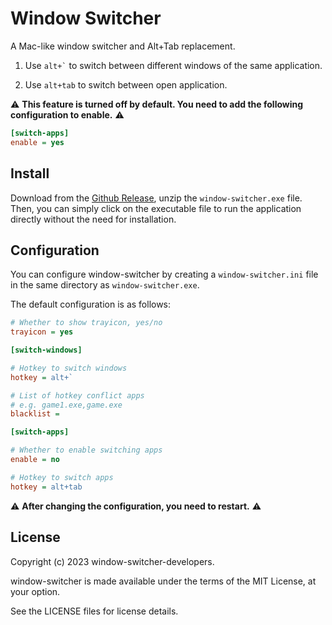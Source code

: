 # Window Switcher

A Mac-like window switcher and Alt+Tab replacement.

1. Use ``` alt+` ``` to switch between different windows of the same application.

2. Use ``` alt+tab ``` to switch between open application.

⚠️ **This feature is turned off by default. You need to add the following configuration to enable.** ⚠️

```ini
[switch-apps]
enable = yes
```

## Install

Download from the [Github Release](https://github.com/sigoden/windows-switcher/releases), unzip the `window-switcher.exe` file.  Then, you can simply click on the executable file to run the application directly without the need for installation.

## Configuration

You can configure window-switcher by creating a `window-switcher.ini` file in the same directory as `window-switcher.exe`.

The default configuration is as follows:

```ini
# Whether to show trayicon, yes/no
trayicon = yes 

[switch-windows]

# Hotkey to switch windows
hotkey = alt+`

# List of hotkey conflict apps
# e.g. game1.exe,game.exe
blacklist =

[switch-apps]

# Whether to enable switching apps
enable = no

# Hotkey to switch apps
hotkey = alt+tab
```

⚠️ **After changing the configuration, you need to restart.** ⚠️

## License

Copyright (c) 2023 window-switcher-developers.

window-switcher is made available under the terms of the MIT License, at your option.

See the LICENSE files for license details.